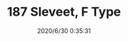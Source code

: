 ﻿---
layout: post 
title: 187 Sleveet, F Type
tags: 
categories: housing-terminal
overview: 187 Sleveet, F Type
series: faston
part_number: DF187-35
thumb_img: static/202006/389-thumb-20200630083746.jpg
small_img: static/202006/389-20200630083746.jpg
date: 2020/6/30 0:35:31
---



